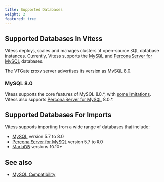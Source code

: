 ```yaml
---
title: Supported Databases  
weight: 2
featured: true
---
```


## Supported Databases In Vitess

Vitess deploys, scales and manages clusters of open-source SQL database instances. Currently, Vitess supports the [MySQL](https://www.mysql.com/) and [Percona Server for MySQL](https://www.percona.com/software/mysql-database/percona-server) databases.

The [VTGate](../../concepts/vtgate/) proxy server advertises its version as MySQL 8.0.

### MySQL 8.0

Vitess supports the core features of MySQL 8.0.\*,
with [some limitations](../../reference/compatibility/mysql-compatibility/). Vitess also
supports [Percona Server for MySQL](https://www.percona.com/software/mysql-database/percona-server) 8.0.\*.

## Supported Databases For Imports

Vitess supports importing from a wide range of databases that include: 

- [MySQL](https://www.mysql.com/) version 5.7 to 8.0
- [Percona Server for MySQL](https://www.percona.com/software/mysql-database/percona-server) version 5.7 to 8.0
- [MariaDB](https://mariadb.com) versions 10.10+

## See also

+ [MySQL Compatibility](../../reference/compatibility/mysql-compatibility/)
